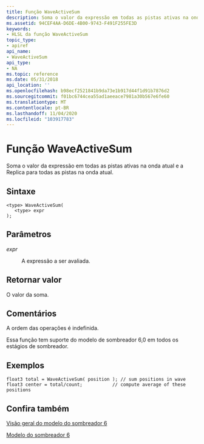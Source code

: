 ```yaml
---
title: Função WaveActiveSum
description: Soma o valor da expressão em todas as pistas ativas na onda atual e a Replica para todas as pistas na onda atual.
ms.assetid: 94CEF4AA-D6DE-4B00-9743-F491F255FE3D
keywords:
- HLSL da função WaveActiveSum
topic_type:
- apiref
api_name:
- WaveActiveSum
api_type:
- NA
ms.topic: reference
ms.date: 05/31/2018
api_location: ''
ms.openlocfilehash: b98ecf2521841b9da73e1b917d44f1d91b7876d2
ms.sourcegitcommit: f01bc6744cea55ad1aeeace7981a30b567e6fe60
ms.translationtype: MT
ms.contentlocale: pt-BR
ms.lasthandoff: 11/04/2020
ms.locfileid: "103917783"
---
```

# <a name="waveactivesum-function"></a>Função WaveActiveSum

Soma o valor da expressão em todas as pistas ativas na onda atual e a Replica para todas as pistas na onda atual.

## <a name="syntax"></a>Sintaxe

``` syntax
<type> WaveActiveSum(
   <type> expr
);
```

## <a name="parameters"></a>Parâmetros

<dl> <dt>

*expr* 
</dt> <dd>

A expressão a ser avaliada.

</dd> </dl>

## <a name="return-value"></a>Retornar valor

O valor da soma.

## <a name="remarks"></a>Comentários

A ordem das operações é indefinida.

Essa função tem suporte do modelo de sombreador 6,0 em todos os estágios de sombreador. 



 

## <a name="examples"></a>Exemplos

``` syntax
float3 total = WaveActiveSum( position ); // sum positions in wave
float3 center = total/count;           // compute average of these positions
```

## <a name="see-also"></a>Confira também

<dl> <dt>

[Visão geral do modelo do sombreador 6](hlsl-shader-model-6-0-features-for-direct3d-12.md)
</dt> <dt>

[Modelo do sombreador 6](shader-model-6-0.md)
</dt> </dl>

 

 




